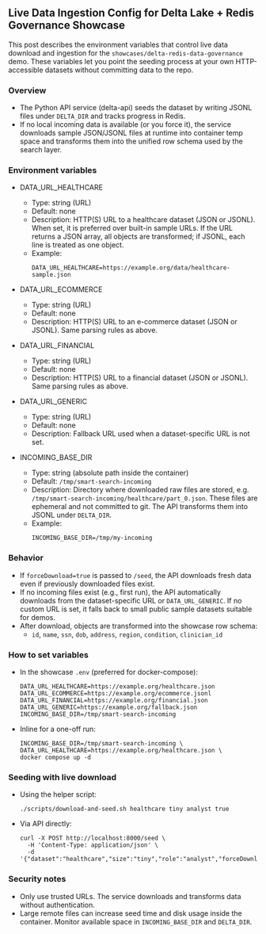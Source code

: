 ## Live Data Ingestion Config for Delta Lake + Redis Governance Showcase

This post describes the environment variables that control live data download and ingestion for the `showcases/delta-redis-data-governance` demo. These variables let you point the seeding process at your own HTTP-accessible datasets without committing data to the repo.

### Overview

- The Python API service (delta-api) seeds the dataset by writing JSONL files under `DELTA_DIR` and tracks progress in Redis.
- If no local incoming data is available (or you force it), the service downloads sample JSON/JSONL files at runtime into container temp space and transforms them into the unified row schema used by the search layer.

### Environment variables

- DATA_URL_HEALTHCARE
  - Type: string (URL)
  - Default: none
  - Description: HTTP(S) URL to a healthcare dataset (JSON or JSONL). When set, it is preferred over built-in sample URLs. If the URL returns a JSON array, all objects are transformed; if JSONL, each line is treated as one object.
  - Example:
    ```
    DATA_URL_HEALTHCARE=https://example.org/data/healthcare-sample.json
    ```

- DATA_URL_ECOMMERCE
  - Type: string (URL)
  - Default: none
  - Description: HTTP(S) URL to an e-commerce dataset (JSON or JSONL). Same parsing rules as above.

- DATA_URL_FINANCIAL
  - Type: string (URL)
  - Default: none
  - Description: HTTP(S) URL to a financial dataset (JSON or JSONL). Same parsing rules as above.

- DATA_URL_GENERIC
  - Type: string (URL)
  - Default: none
  - Description: Fallback URL used when a dataset-specific URL is not set.

- INCOMING_BASE_DIR
  - Type: string (absolute path inside the container)
  - Default: `/tmp/smart-search-incoming`
  - Description: Directory where downloaded raw files are stored, e.g. `/tmp/smart-search-incoming/healthcare/part_0.json`. These files are ephemeral and not committed to git. The API transforms them into JSONL under `DELTA_DIR`.
  - Example:
    ```
    INCOMING_BASE_DIR=/tmp/my-incoming
    ```

### Behavior

- If `forceDownload=true` is passed to `/seed`, the API downloads fresh data even if previously downloaded files exist.
- If no incoming files exist (e.g., first run), the API automatically downloads from the dataset-specific URL or `DATA_URL_GENERIC`. If no custom URL is set, it falls back to small public sample datasets suitable for demos.
- After download, objects are transformed into the showcase row schema:
  - `id`, `name`, `ssn`, `dob`, `address`, `region`, `condition`, `clinician_id`

### How to set variables

- In the showcase `.env` (preferred for docker-compose):
  ```
  DATA_URL_HEALTHCARE=https://example.org/healthcare.json
  DATA_URL_ECOMMERCE=https://example.org/ecommerce.jsonl
  DATA_URL_FINANCIAL=https://example.org/financial.json
  DATA_URL_GENERIC=https://example.org/fallback.json
  INCOMING_BASE_DIR=/tmp/smart-search-incoming
  ```

- Inline for a one-off run:
  ```
  INCOMING_BASE_DIR=/tmp/smart-search-incoming \
  DATA_URL_HEALTHCARE=https://example.org/healthcare.json \
  docker compose up -d
  ```

### Seeding with live download

- Using the helper script:
  ```
  ./scripts/download-and-seed.sh healthcare tiny analyst true
  ```

- Via API directly:
  ```
  curl -X POST http://localhost:8000/seed \
    -H 'Content-Type: application/json' \
    -d '{"dataset":"healthcare","size":"tiny","role":"analyst","forceDownload":true}'
  ```

### Security notes

- Only use trusted URLs. The service downloads and transforms data without authentication.
- Large remote files can increase seed time and disk usage inside the container. Monitor available space in `INCOMING_BASE_DIR` and `DELTA_DIR`.



